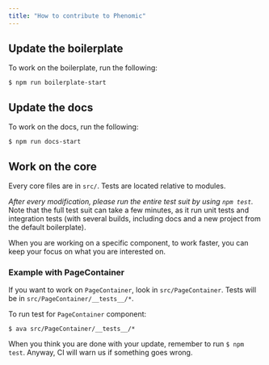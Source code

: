 ```yaml
---
title: "How to contribute to Phenomic"
---
```


## Update the boilerplate

To work on the boilerplate, run the following:

```console
$ npm run boilerplate-start
```

## Update the docs

To work on the docs, run the following:

```console
$ npm run docs-start
```

## Work on the core

Every core files are in `src/`. Tests are located relative to modules.

_After every modification, please run the entire test suit by using `npm test`._
Note that the full test suit can take a few minutes, as it run unit tests and
integration tests (with several builds, including docs and a new project from
the default boilerplate).

When you are working on a specific component, to work faster, you can keep your
focus on what you are interested on.

### Example with PageContainer

If you want to work on ``PageContainer``, look in ``src/PageContainer``.
Tests will be in ``src/PageContainer/__tests__/*``.

To run test for ``PageContainer`` component:

```console
$ ava src/PageContainer/__tests__/*
```

When you think you are done with your update, remember to run `$ npm test`.
Anyway, CI will warn us if something goes wrong.
